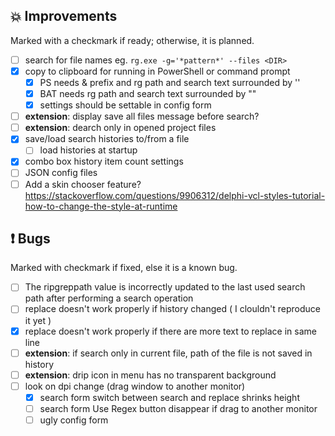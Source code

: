 <!--

Version:     v4.6.0-beta
PrevVersion: v4.5.1-beta

Help Formatting:
https://docs.github.com/en/get-started/writing-on-github/getting-started-with-writing-and-formatting-on-github/basic-writing-and-formatting-syntax, 
https://github.com/ikatyang/emoji-cheat-sheet/blob/master/README.md)

# TODO on new release
# - Update Readme.md 
# - Update Deploy-Description.md 
# - Update file and product version in every projects for ALL CONFIGURATION!
# - Commit and push all changes
# - Run deploy script by pushing Ctrl+Shift+T in VSCode
-->

## :boom: Improvements 
Marked with a checkmark if ready; otherwise, it is planned.
- [ ] search for file names eg. `rg.exe -g='*pattern*' --files <DIR>`
- [x] copy to clipboard for running in PowerShell or command prompt
  - [x] PS needs & prefix and rg path and search text surrounded by ''
  - [x] BAT needs rg path and search text surrounded by ""
  - [x] settings should be settable in config form 
- [ ] **extension**: display save all files message before search?
- [ ] **extension**: dearch only in opened project files
- [x] save/load search histories to/from a file
  - [ ] load histories at startup
- [x] combo box history item count settings
- [ ] JSON config files
- [ ] Add a skin chooser feature? https://stackoverflow.com/questions/9906312/delphi-vcl-styles-tutorial-how-to-change-the-style-at-runtime

## :exclamation: Bugs
Marked with checkmark if fixed, else it is a known bug.
- [ ] The ripgreppath value is incorrectly updated to the last used search path after performing a search operation
- [ ] replace doesn't work properly if history changed ( I clouldn't reproduce it yet )
- [x] replace doesn't work properly if there are more text to replace in same line 
- [ ] **extension**: if search only in current file, path of the file is not saved in history
- [ ] **extension**: drip icon in menu has no transparent background
- [ ] look on dpi change (drag window to another monitor)
    - [x] search form switch between search and replace shrinks height
    - [ ] search form Use Regex button disappear if drag to another monitor
    - [ ] ugly config form 
